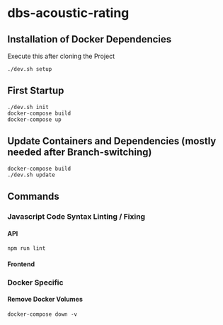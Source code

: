 # dbs-acoustic-rating


## Installation of Docker Dependencies
Execute this after cloning the Project

    ./dev.sh setup

## First Startup
    ./dev.sh init
    docker-compose build
    docker-compose up

## Update Containers and Dependencies (mostly needed after Branch-switching)
    docker-compose build
    ./dev.sh update


## Commands

### Javascript Code Syntax Linting / Fixing
#### API
    npm run lint
#### Frontend
    
### Docker Specific
#### Remove Docker Volumes
    docker-compose down -v
